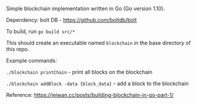 
Simple blockchain implementation written in Go (Go version 1.10).

Dependency: bolt DB - https://github.com/boltdb/bolt

To build, run `go build src/*`

This should create an executable named `blockchain` in the base directory of this repo.

Example commands:

`./blockchain printChain` - print all blocks on the blockchain

`./blockchain addBlock -data {block_data}` - add a block to the blockchain


Reference: https://jeiwan.cc/posts/building-blockchain-in-go-part-1/

